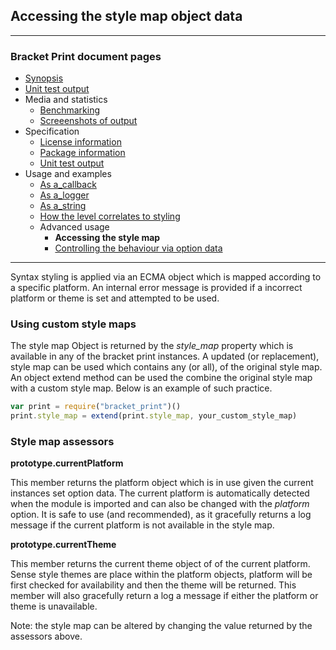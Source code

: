 ## Accessing the style map object data 

---
### Bracket Print document pages
* [Synopsis](https://github.com/restarian/bracket_print/blob/master/docsTemp/synopsis.md)
* [Unit test output](https://github.com/restarian/bracket_print/blob/master/docsTemp/unit_test_output.md)
* Media and statistics
  * [Benchmarking](https://github.com/restarian/bracket_print/blob/master/docsTemp/media_and_statistics/benchmarking.md)
  * [Screeenshots of output](https://github.com/restarian/bracket_print/blob/master/docsTemp/media_and_statistics/screeenshots_of_output.md)
* Specification
  * [License information](https://github.com/restarian/bracket_print/blob/master/docsTemp/specification/license_information.md)
  * [Package information](https://github.com/restarian/bracket_print/blob/master/docsTemp/specification/package_information.md)
  * [Unit test output](https://github.com/restarian/bracket_print/blob/master/docsTemp/specification/unit_test_output.md)
* Usage and examples
  * [As a_callback](https://github.com/restarian/bracket_print/blob/master/docsTemp/usage_and_examples/as_a_callback.md)
  * [As a_logger](https://github.com/restarian/bracket_print/blob/master/docsTemp/usage_and_examples/as_a_logger.md)
  * [As a_string](https://github.com/restarian/bracket_print/blob/master/docsTemp/usage_and_examples/as_a_string.md)
  * [How the level correlates to styling](https://github.com/restarian/bracket_print/blob/master/docsTemp/usage_and_examples/how_the_level_correlates_to_styling.md)
  * Advanced usage
    * **Accessing the style map**
    * [Controlling the behaviour via option data](https://github.com/restarian/bracket_print/blob/master/docsTemp/usage_and_examples/advanced_usage/controlling_the_behaviour_via_option_data.md)

---

Syntax styling is applied via an ECMA object which is mapped according to a specific platform. An internal error message is provided if a incorrect platform or theme is set and attempted to be used.

### Using custom style maps 
The style map Object is returned by the *style_map* property which is available in any of the bracket print instances. A updated (or replacement), style map can be used which contains any (or all), of the original style map. An object extend method can be used the combine the original style map with a custom style map. Below is an example of such practice.
```javascript
var print = require("bracket_print")()
print.style_map = extend(print.style_map, your_custom_style_map)
```

### Style map assessors

**prototype.currentPlatform**

This member returns the platform object which is in use given the current instances set option data. The current platform is automatically detected when the module is imported and can also be changed with the *platform* option. It is safe to use (and recommended), as it gracefully returns a log message if the current platform is not available in the style map.

**prototype.currentTheme**

This member returns the current theme object of of the current platform. Sense style themes are place within the platform objects, platform will be first checked for availability and then the theme will be returned. This member will also gracefully return a log a message if either the platform or theme is unavailable.

Note: the style map can be altered by changing the value returned by the assessors above.
